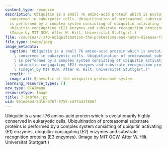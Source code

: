 ```yaml
---
content_type: resource
description: Ubiquitin is a small 76 amino-acid protein which is evolutionarily highly
  conserved in eukaryotic cells. Ubiquitination of proteasomal substrate proteins
  is performed by a complex system consisting of ubiquitin activating (E1) enzymes,
  ubiquitin-conjugating (E2) enzymes and substrate recognition proteins (E3 enzymes).
  (Image by MIT OCW. After W. Hilt, Universitat Stuttgart.)
file: /courses/7-340-ubiquitination-the-proteasome-and-human-disease-fall-2004/901ed6b48d16e76f5758cd77a41f866f_7-340f04.jpg
file_type: image/jpeg
image_metadata:
  caption: "Ubiquitin is a small 76 amino-acid protein which is evolutionarily highly\
    \ conserved in eukaryotic cells. Ubiquitination of proteasomal substrate proteins\
    \ is performed by a complex system consisting of ubiquitin activating (E1) enzymes,\
    \ ubiquitin-conjugating (E2) enzymes and substrate recognition proteins (E3 enzymes).\
    \ (Image\_by MIT OCW. After W. Hilt, Universitat Stuttgart.)"
  credit: ''
  image-alt: Schematic of the ubiquitin-proteasome system.
learning_resource_types: []
ocw_type: OCWImage
resourcetype: Image
title: 7-340f04.jpg
uid: 901ed6b4-8d16-e76f-5758-cd77a41f866f
---
```

Ubiquitin is a small 76 amino-acid protein which is evolutionarily highly conserved in eukaryotic cells. Ubiquitination of proteasomal substrate proteins is performed by a complex system consisting of ubiquitin activating (E1) enzymes, ubiquitin-conjugating (E2) enzymes and substrate recognition proteins (E3 enzymes). (Image by MIT OCW. After W. Hilt, Universitat Stuttgart.)

